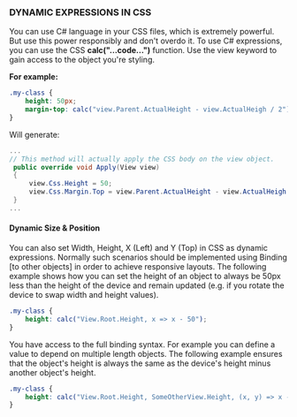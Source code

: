 ﻿
### DYNAMIC EXPRESSIONS IN CSS

You can use C# language in your CSS files, which is extremely powerful. But use this power responsibly and don't overdo it. To use C# expressions, you can use the CSS **calc("...code...")** function. Use the view keyword to gain access to the object you're styling.

**For example:**

```css
.my-class {
    height: 50px;
    margin-top: calc("view.Parent.ActualHeight - view.ActualHeigh / 2") ;
}
```

Will generate:   

```csharp
...
// This method will actually apply the CSS body on the view object.
 public override void Apply(View view)
 {
     view.Css.Height = 50;
     view.Css.Margin.Top = view.Parent.ActualHeight - view.ActualHeigh / 2;
 }
...
```

#### Dynamic Size & Position

You can also set Width, Height, X (Left) and Y (Top) in CSS as dynamic expressions. Normally such scenarios should be implemented using Binding [to other objects] in order to achieve responsive layouts. The following example shows how you can set the height of an object to always be 50px less than the height of the device and remain updated (e.g. if you rotate the device to swap width and height values).

```css
.my-class {
    height: calc("View.Root.Height, x => x - 50");
}
```

You have access to the full binding syntax. For example you can define a value to depend on multiple length objects. The following example ensures that the object's height is always the same as the device's height minus another object's height.

```css
.my-class {
    height: calc("View.Root.Height, SomeOtherView.Height, (x, y) => x - y");
}
```